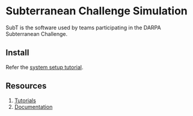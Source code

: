 # Subterranean Challenge Simulation

SubT is the software used by teams participating in the DARPA Subterranean
Challenge.

## Install

Refer the [system setup tutorial](https://bitbucket.org/osrf/subt/wiki/system_setup).

## Resources

1. [Tutorials](https://bitbucket.org/osrf/subt/wiki/tutorials)
1. [Documentation](https://bitbucket.org/osrf/subt/wiki/documentation)

